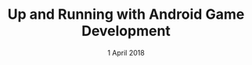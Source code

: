 ---
date: "1 April 2018"
title: "Up and Running with Android Game Development"
time: "9:00AM to 6:00PM"
imageName: "flappy-bird.jpg"
---